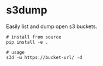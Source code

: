 # s3dump

Easily list and dump open s3 buckets.

```
# install from source
pip install -e .

# usage
s3d -u https://bucket-url/ -d
```
